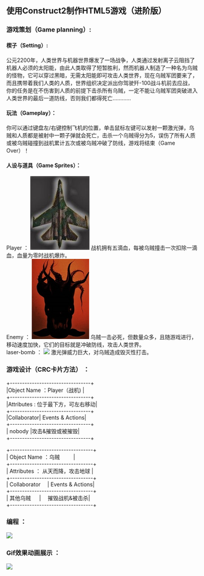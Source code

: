 ## 使用Construct2制作HTML5游戏（进阶版）   


### 游戏策划（Game planning）:    
#### 楔子（Setting）:   
公元2200年，人类世界与机器世界爆发了一场战争，人类通过发射离子云阻挡了机器人必须的太阳能，由此人类取得了短暂胜利，然而机器人制造了一种名为乌贼的怪物，它可以穿过黑暗，无需太阳能即可攻击人类世界，现在乌贼军团要来了，而且携带着我们人类的人质，世界组织决定派出你驾驶歼-100战斗机前去应战，你的任务是在不伤害到人质的前提下击杀所有乌贼，一定不能让乌贼军团突破进入人类世界的最后一道防线，否则我们都得死亡…………    
#### 玩法（Gameplay）：    
你可以通过键盘左/右键控制飞机的位置，单击鼠标左键可以发射一颗激光弹，乌贼和人质都是被射中一颗子弹就会死亡，击杀一个乌贼得分为5，误伤了所有人质或被乌贼碰撞到战机累计五次或被乌贼冲破了防线，游戏将结束（Game Over）！    
#### 人设与道具（Game Sprites）：   
Player ： ![](images/zhanji.jpg) 战机拥有五滴血，每被乌贼撞击一次扣除一滴血，血量为零时战机爆炸。    
Enemy ： ![](images/wuzei.jpg) 乌贼一击必死，但数量众多，且随游戏进行，移动速度加快，它们的目标就是冲破防线，攻击人类世界。    
laser-bomb ： ![](images/jiguangdan.jpg) 激光弹威力巨大，对乌贼造成毁灭性打击。   


### 游戏设计（CRC卡片方法） ：   

+---------------------------------+                   
|Object  Name ：Player（战机)     |                 
+---------------------------------+                 
|Attributes : 位于最下方，可左右移动|            
+---------------------------------+           
|Collaborator| Events & Actions|         
+---------------------------------+         
| nobody     |攻击&摧毁或被摧毁|        
+---------------------------------+         
      
      
+----------------------------------+                   
|  Object  Name ：乌贼             |                        
+----------------------------------+                       
| Attributes ： 从天而降，攻击地球   |               
+----------------------------------+         
| Collaborator   | Events & Actions|         
+----------------------------------+         
| 其他乌贼     |   摧毁战机&被击杀|        
+----------------------------------+               
      
      
### 编程 ：    
![](images/biancheng.jpg)     

### Gif效果动画展示 ：     
![](imgaes/xiaoguo.gif)   

         
